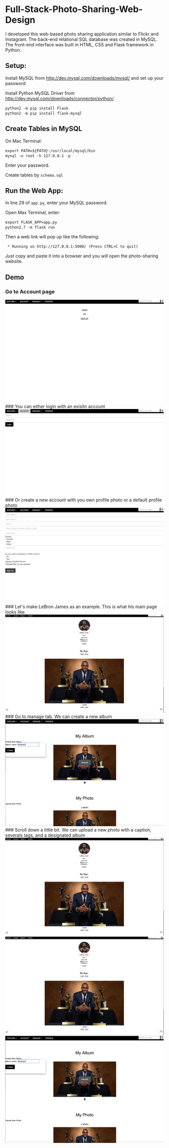 # Full-Stack-Photo-Sharing-Web-Design

I developed this web-based photo sharing application similar to Flickr and Instagram. The back-end relational SQL database was created in MySQL. The front-end interface was built in HTML, CSS and Flask framework in Python.

## Setup:
Install MySQL from http://dev.mysql.com/downloads/mysql/ and set up your password

Install Python MySQL Driver from http://dev.mysql.com/downloads/connector/python/ 
```
python2 -m pip install Flask
python2 -m pip install flask-mysql
```

## Create Tables in MySQL 
On Mac Terminal:
```
export PATH=${PATH}:/usr/local/mysql/bin
mysql -u root -h 127.0.0.1 -p
```
Enter your password.

Create tables by `schema.sql`

## Run the Web App:
In line 29 of `app.py`, enter your MySQL password. 

Open Max Terminal, enter:
```
export FLASK_APP=app.py
python2.7 -m flask run
```
Then a web link will pop up like the following: 
```
 * Running on http://127.0.0.1:5000/ (Press CTRL+C to quit)
 ```
Just copy and paste it into a browser and you will open the photo-sharing website.

## Demo

### Go to Account page
<img src="https://github.com/ziranmin/Full-Stack-Photo-Sharing-Web-Design/blob/main/demo_screenshots/1.png"/>
### You can either login with an exisitn account
<img src="https://github.com/ziranmin/Full-Stack-Photo-Sharing-Web-Design/blob/main/demo_screenshots/2.png"/>
### Or create a new account with you own profile photo or a default profile photo
<img src="https://github.com/ziranmin/Full-Stack-Photo-Sharing-Web-Design/blob/main/demo_screenshots/3.png"/>
### Let's make LeBron James as an example. This is what his main page looks like.
<img src="https://github.com/ziranmin/Full-Stack-Photo-Sharing-Web-Design/blob/main/demo_screenshots/4.png"/>
### Go to manage tab. We can create a new album
<img src="https://github.com/ziranmin/Full-Stack-Photo-Sharing-Web-Design/blob/main/demo_screenshots/5.png"/>
### Scroll down a little bit. We can upload a new photo with a caption, severals tags, and a designated album
<img src="https://github.com/ziranmin/Full-Stack-Photo-Sharing-Web-Design/blob/main/demo_screenshots/4.png"/>
<img src="https://github.com/ziranmin/Full-Stack-Photo-Sharing-Web-Design/blob/main/demo_screenshots/4.png"/>
<img src="https://github.com/ziranmin/Full-Stack-Photo-Sharing-Web-Design/blob/main/demo_screenshots/5.png"/>

